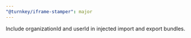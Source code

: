 ```yaml
---
"@turnkey/iframe-stamper": major
---
```


Include organizationId and userId in injected import and export bundles.
